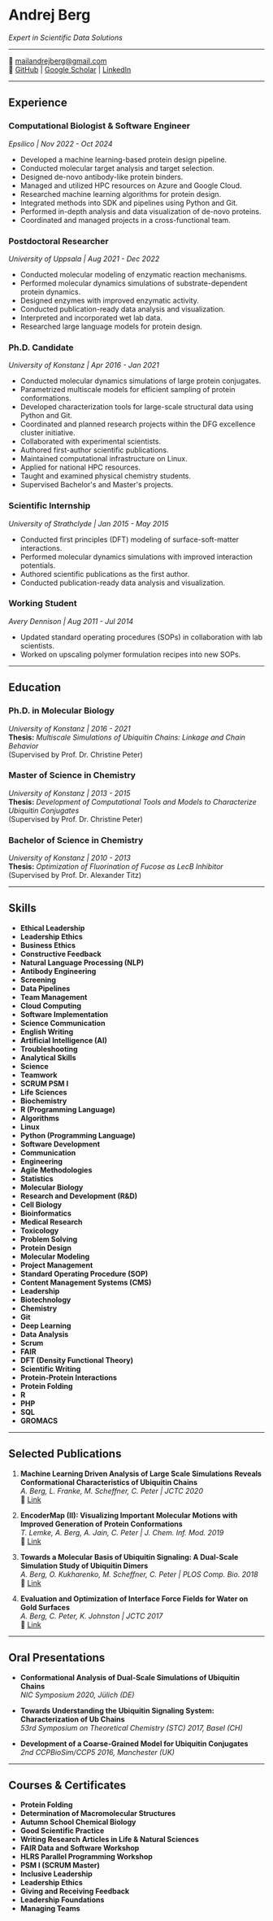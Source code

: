 # **Andrej Berg**  
*Expert in Scientific Data Solutions*  

---

📧 [mailandrejberg@gmail.com](mailto:mailandrejberg@gmail.com)  
🔗 [GitHub](https://github.com/andrejberg) | [Google Scholar](https://scholar.google.com/citations?user=iTZ9w6MAAAAJ&hl=en) | [LinkedIn](https://www.linkedin.com/in/andrej-berg-3581701ba/)

---

## **Experience**

### **Computational Biologist & Software Engineer**  
*Epsilico | Nov 2022 - Oct 2024*  
- Developed a machine learning-based protein design pipeline.  
- Conducted molecular target analysis and target selection.  
- Designed de-novo antibody-like protein binders.  
- Managed and utilized HPC resources on Azure and Google Cloud.  
- Researched machine learning algorithms for protein design.  
- Integrated methods into SDK and pipelines using Python and Git.  
- Performed in-depth analysis and data visualization of de-novo proteins.  
- Coordinated and managed projects in a cross-functional team.  

### **Postdoctoral Researcher**  
*University of Uppsala | Aug 2021 - Dec 2022*  
- Conducted molecular modeling of enzymatic reaction mechanisms.  
- Performed molecular dynamics simulations of substrate-dependent protein dynamics.  
- Designed enzymes with improved enzymatic activity.  
- Conducted publication-ready data analysis and visualization.  
- Interpreted and incorporated wet lab data.  
- Researched large language models for protein design.  

### **Ph.D. Candidate**  
*University of Konstanz | Apr 2016 - Jan 2021*  
- Conducted molecular dynamics simulations of large protein conjugates.  
- Parametrized multiscale models for efficient sampling of protein conformations.  
- Developed characterization tools for large-scale structural data using Python and Git.  
- Coordinated and planned research projects within the DFG excellence cluster initiative.  
- Collaborated with experimental scientists.  
- Authored first-author scientific publications.  
- Maintained computational infrastructure on Linux.  
- Applied for national HPC resources.  
- Taught and examined physical chemistry students.  
- Supervised Bachelor's and Master's projects.  

### **Scientific Internship**  
*University of Strathclyde | Jan 2015 - May 2015*  
- Conducted first principles (DFT) modeling of surface-soft-matter interactions.  
- Performed molecular dynamics simulations with improved interaction potentials.  
- Authored scientific publications as the first author.  
- Conducted publication-ready data analysis and visualization.  

### **Working Student**  
*Avery Dennison | Aug 2011 - Jul 2014*  
- Updated standard operating procedures (SOPs) in collaboration with lab scientists.  
- Worked on upscaling polymer formulation recipes into new SOPs.  

---

## **Education**  

### **Ph.D. in Molecular Biology**  
*University of Konstanz | 2016 - 2021*  
**Thesis:** *Multiscale Simulations of Ubiquitin Chains: Linkage and Chain Behavior*  
(Supervised by Prof. Dr. Christine Peter)  

### **Master of Science in Chemistry**  
*University of Konstanz | 2013 - 2015*  
**Thesis:** *Development of Computational Tools and Models to Characterize Ubiquitin Conjugates*  
(Supervised by Prof. Dr. Christine Peter)  

### **Bachelor of Science in Chemistry**  
*University of Konstanz | 2010 - 2013*  
**Thesis:** *Optimization of Fluorination of Fucose as LecB Inhibitor*  
(Supervised by Prof. Dr. Alexander Titz)  

---

## **Skills**
- **Ethical Leadership**
- **Leadership Ethics**
- **Business Ethics**
- **Constructive Feedback**
- **Natural Language Processing (NLP)**
- **Antibody Engineering**
- **Screening**
- **Data Pipelines**
- **Team Management**
- **Cloud Computing**
- **Software Implementation**
- **Science Communication**
- **English Writing**
- **Artificial Intelligence (AI)**
- **Troubleshooting**
- **Analytical Skills**
- **Science**
- **Teamwork**
- **SCRUM PSM I**
- **Life Sciences**
- **Biochemistry**
- **R (Programming Language)**
- **Algorithms**
- **Linux**
- **Python (Programming Language)**
- **Software Development**
- **Communication**
- **Engineering**
- **Agile Methodologies**
- **Statistics**
- **Molecular Biology**
- **Research and Development (R&D)**
- **Cell Biology**
- **Bioinformatics**
- **Medical Research**
- **Toxicology**
- **Problem Solving**
- **Protein Design**
- **Molecular Modeling**
- **Project Management**
- **Standard Operating Procedure (SOP)**
- **Content Management Systems (CMS)**
- **Leadership**
- **Biotechnology**
- **Chemistry**
- **Git**
- **Deep Learning**
- **Data Analysis**
- **Scrum**
- **FAIR**
- **DFT (Density Functional Theory)**
- **Scientific Writing**
- **Protein-Protein Interactions**
- **Protein Folding**
- **R**
- **PHP**
- **SQL**
- **GROMACS**

---

## **Selected Publications**  
1. **Machine Learning Driven Analysis of Large Scale Simulations Reveals Conformational Characteristics of Ubiquitin Chains**  
   *A. Berg, L. Franke, M. Scheffner, C. Peter | JCTC 2020*  
   🔗 [Link](https://pubs.acs.org/doi/10.1021/acs.jcim.9b00675)  

2. **EncoderMap (II): Visualizing Important Molecular Motions with Improved Generation of Protein Conformations**  
   *T. Lemke, A. Berg, A. Jain, C. Peter | J. Chem. Inf. Mod. 2019*  
   🔗 [Link](https://pubs.acs.org/doi/10.1021/acs.jcim.9b00675)  

3. **Towards a Molecular Basis of Ubiquitin Signaling: A Dual-Scale Simulation Study of Ubiquitin Dimers**  
   *A. Berg, O. Kukharenko, M. Scheffner, C. Peter | PLOS Comp. Bio. 2018*  
   🔗 [Link](https://journals.plos.org/ploscompbiol/article?id=10.1371/journal.pcbi.1006589)  

4. **Evaluation and Optimization of Interface Force Fields for Water on Gold Surfaces**  
   *A. Berg, C. Peter, K. Johnston | JCTC 2017*  
   🔗 [Link](https://pubs.acs.org/doi/10.1021/acs.jctc.7b00612)  

---

## **Oral Presentations**  
- **Conformational Analysis of Dual-Scale Simulations of Ubiquitin Chains**  
  *NIC Symposium 2020, Jülich (DE)*  

- **Towards Understanding the Ubiquitin Signaling System: Characterization of Ub Chains**  
  *53rd Symposium on Theoretical Chemistry (STC) 2017, Basel (CH)*  

- **Development of a Coarse-Grained Model for Ubiquitin Conjugates**  
  *2nd CCPBioSim/CCP5 2016, Manchester (UK)*  

---

## **Courses & Certificates**  
- **Protein Folding**  
- **Determination of Macromolecular Structures**  
- **Autumn School Chemical Biology**  
- **Good Scientific Practice**  
- **Writing Research Articles in Life & Natural Sciences**  
- **FAIR Data and Software Workshop**  
- **HLRS Parallel Programming Workshop**  
- **PSM I (SCRUM Master)**
- **Inclusive Leadership**
- **Leadership Ethics**
- **Giving and Receiving Feedback**
- **Leadership Foundations**
- **Managing Teams**
